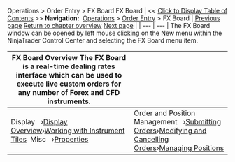 ﻿
Operations \> Order Entry \> FX Board
FX Board
| \<\< [Click to Display Table of Contents](fx_board.md) \>\> **Navigation:**     [Operations](operations.md) \> [Order Entry](order_entry.md) \> FX Board | [Previous page](properties_fx_pro.md) [Return to chapter overview](order_entry.md) [Next page](display_overview_fx_board.md) |
| --- | --- |
The FX Board  window can be opened by left mouse clicking on the New menu within the NinjaTrader Control Center and selecting the FX Board menu item.

| FX Board Overview The FX Board is a real\-time dealing rates interface which can be used to execute live custom orders for any number of Forex and CFD instruments. | |
| --- | --- |
| Display   ›[Display Overview](display_overview_fx_board.md)›[Working with Instrument Tiles](working_with_instrument_tiles_fx_board.md)  Misc   ›[Properties](properties_fx_board.md) | Order and Position Management   ›[Submitting Orders](submitting_orders_fx_board.md)›[Modifying and Cancelling Orders](modifying_and_cancelling_orders_fx_board.md)›[Managing Positions](managing_positions_fx_board.md) |
 

